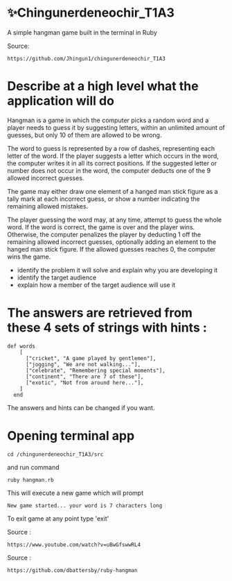 # ✨Chingunerdeneochir_T1A3

A simple hangman game built in the terminal in Ruby

Source: 

```
https://github.com/Jhingun1/chingunerdeneochir_T1A3
```

# Describe at a high level what the application will do

Hangman is a game in which the computer picks a random word and a player needs to guess it by suggesting letters, within an unlimited amount of guesses, but only 10 of them are allowed to be wrong.

The word to guess is represented by a row of dashes, representing each letter of the word. If the player suggests a letter which occurs in the word, the computer writes it in all its correct positions. If the suggested letter or number does not occur in the word, the computer deducts one of the 9 allowed incorrect guesses.

The game may either draw one element of a hanged man stick figure as a tally mark at each incorrect guess, or show a number indicating the remaining allowed mistakes.

The player guessing the word may, at any time, attempt to guess the whole word. If the word is correct, the game is over and the player wins. Otherwise, the computer penalizes the player by deducting 1 off the remaining allowed incorrect guesses, optionally adding an element to the hanged man stick figure. If the allowed guesses reaches 0, the computer wins the game.


- identify the problem it will solve and explain why you are developing it
- identify the target audience
- explain how a member of the target audience will use it



# The answers are retrieved from these 4 sets of strings with hints :
```
def words
    [
      ["cricket", "A game played by gentlemen"],
      ["jogging", "We are not walking..."],
      ["celebrate", "Remembering special moments"],
      ["continent", "There are 7 of these"],
      ["exotic", "Not from around here..."],
    ]
  end
  ```

The answers and hints can be changed if you want.

# Opening terminal app

```
cd /chingunerdeneochir_T1A3/src
```

and run command 

```
ruby hangman.rb
```

This will execute a new game which will prompt

```New game started... your word is 7 characters long```

To exit game at any point type 'exit'































 
 Source : 
 ```
 https://www.youtube.com/watch?v=uBwGfswwRL4
 ```

 Source : 
 ```
 https://github.com/dbattersby/ruby-hangman
 ```